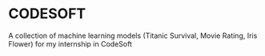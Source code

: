 # CODESOFT
A collection of machine learning models (Titanic Survival, Movie Rating, Iris Flower) for my internship in CodeSoft 
